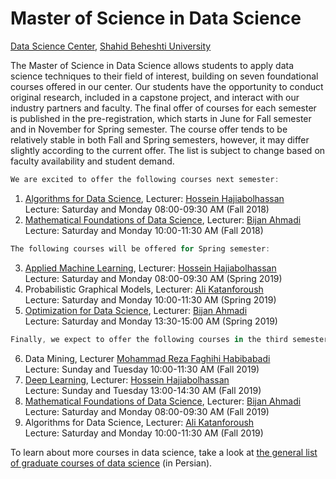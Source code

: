 # Master of Science in Data Science 
[Data Science Center](http://ds.sbu.ac.ir), [Shahid Beheshti University](http://www.sbu.ac.ir/) <br> 

The Master of Science in Data Science allows students to apply data science techniques to their field of interest, building on seven foundational courses offered in our center. Our students have the opportunity to conduct original research, included in a capstone project, and interact with our industry partners and faculty. The final offer of courses for each semester is published in the pre-registration, which starts in June for Fall semester and in November for Spring semester. The course offer tends to be relatively stable in both Fall and Spring semesters, however, it may differ slightly according to the current offer. The list is subject to change based on faculty availability and student demand.

```javascript
We are excited to offer the following courses next semester:
```
1. [Algorithms for Data Science](https://hhaji.github.io/Algorithms-For-Data-Science/), Lecturer: [Hossein Hajiabolhassan](http://facultymembers.sbu.ac.ir/hhaji/)<br>
Lecture: Saturday and Monday 08:00-09:30 AM (Fall 2018) <br>
2. [Mathematical Foundations of Data Science](https://github.com/kakavandi/Mathematical-Foundations-of-Data-Science), Lecturer: [Bijan Ahmadi](http://facultymembers.sbu.ac.ir/bijanahmadi/)<br>
Lecture: Saturday and Monday 10:00-11:30 AM (Fall 2018) <br>
```javascript
The following courses will be offered for Spring semester:
```
3. [Applied Machine Learning](https://hhaji.github.io/Applied-Machine-Learning/), Lecturer: [Hossein Hajiabolhassan](http://facultymembers.sbu.ac.ir/hhaji/) <br>
Lecture: Saturday and Monday 08:00-09:30 AM (Spring 2019) <br>
4. Probabilistic Graphical Models, Lecturer: [Ali Katanforoush](http://facultymembers.sbu.ac.ir/katanforoush/) <br>
Lecture: Saturday and Monday 10:00-11:30 AM (Spring 2019) <br>
5. [Optimization for Data Science](https://github.com/kakavandi/Optimization-For-Data-Science), Lecturer: [Bijan Ahmadi](http://facultymembers.sbu.ac.ir/bijanahmadi/) <br>
Lecture: Saturday and Monday 13:30-15:00 AM (Spring 2019) <br>
```javascript
Finally, we expect to offer the following courses in the third semester:
```
6. Data Mining, Lecturer [Mohammad Reza Faghihi Habibabadi](http://www.sbu.ac.ir/Pages/Profiles.aspx?proffID=375556) <br>
Lecture: Sunday and Tuesday 10:00-11:30 AM (Fall 2019) <br>
7. [Deep Learning](https://hhaji.github.io/Deep-Learning/), Lecturer: [Hossein Hajiabolhassan](http://facultymembers.sbu.ac.ir/hhaji/) <br>
Lecture: Sunday and Tuesday 13:00-14:30 AM (Fall 2019) <br>
8. [Mathematical Foundations of Data Science](https://github.com/kakavandi/Mathematical-Foundations-of-Data-Science), Lecturer: [Bijan Ahmadi](http://facultymembers.sbu.ac.ir/bijanahmadi/)<br>
Lecture: Saturday and Monday 08:00-09:30 AM (Fall 2019) <br>
9. Algorithms for Data Science, Lecturer: [Ali Katanforoush](http://facultymembers.sbu.ac.ir/katanforoush/) <br>
Lecture: Saturday and Monday 10:00-11:30 AM (Fall 2019) <br>


To learn about more courses in data science, take a look at [the general list of graduate courses of data science](http://ds.sbu.ac.ir/wp-content/uploads/2018/06/DataScience.pdf) (in Persian).
